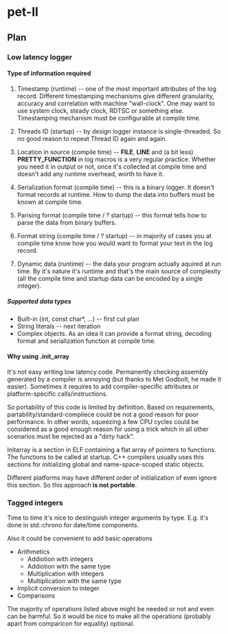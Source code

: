 # pet-ll

## Plan
### Low latency logger
#### Type of information required
1. Timestamp (runtime) -- one of the most important attributes of the log record. Different timestamping mechanisms give 
different granularity, accuracy and correlation with machine "wall-clock". One may want to use system clock, 
steady clock, RDTSC or something else. Timestamping mechanism must be configurable at compile time.

2. Threads ID (startup) -- by design logger instance is single-threaded. So no good reason to repeat Thread ID 
again and again.

3. Location in source (compile time) -- __FILE__, __LINE__ and (a bit less) __PRETTY_FUNCTION__ in log macros is a very 
regular practice. Whether you need it in output or not, once it's collected at compile time and doesn't add any 
runtime overhead, worth to have it.

4. Serialization format (compile time) -- this is a binary logger. It doesn't format records at runtime. How to dump 
the data into buffers must be known at compile time.

5. Parising format (compile time / ? startup) -- this format tells how to parse the data from binary buffers. 

6. Format string (compile time / ? startup) -- in majority of cases you at compile time know how you would want to 
format your text in the log record. 

7. Dynamic data (runtime) -- the data your program actually aquired at run time. By it's nature it's runtime and that's
the main source of complexity (all the compile time and startup data can be encoded by a single integer).

##### Supported data types
* Built-in (int, const char*, ...) -- first cut plan
* String literals -- next iteration
* Complex objects. As an idea it can provide a format string, decoding format and serialization function at compile
time. 

#### Why using .init_array
It's not easy writing low latency code. 
Permanently checking assembly generated by a compiler is annoying (but thanks to Met Godbolt, he made it easier).
Sometimes it requires to add compiler-specific attributes or platform-specific calls/instructions.

So portability of this code is limited by definition. Based on requirements, partability/standard-compliece 
could be not a good reason for poor performance. 
In other words, squeezing a few CPU cycles could be considered as a good enough reason for using a trick which in 
all other scenarios must be rejected as a "dirty hack".   

Initarray is a section in ELF containing a flat array of pointers to functions. The functions to be called at startup.
C++ compilers usually uses this sections for initializing global and name-space-scoped static objects.

Different platforms may have different order of initialization of even ignore this section. So this approach **is not 
portable**.


### Tagged integers
Time to time it's nice to destinguish integer arguments by type. 
E.g. it's done in std::chrono for date/time components.

Also it could be convenient to add basic operations 
* Arithmetics
  * Addiotion with integers
  * Addiotion with the same type
  * Multiplication with integers
  * Multiplication with the same type
* Implicit conversion to integer 
* Comparisons 

The majority of operations listed above might be needed or not and even can be harmful.
So it would be nice to make all the operations (probably apart from comparicon for equality) optional.

